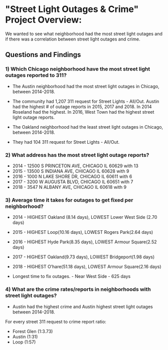 # "Street Light Outages & Crime" Project Overview:

We wanted to see what neighborhood had the most street light outages and if there was a correlation between street light outages and crime. 

## Questions and Findings

### 1) Which Chicago neighborhood have the most street light outages reported to 311?

* The Austin neighborhood had the most street light outages in Chicago, between 2014-2018.
* The community had 1,207 311 request for Street Lights - All/Out. Austin had the highest # of outage
reports in 2015, 2017 and 2018. In 2014 Roseland had the highest. In 2016, West Town had the
highest street light outage reports.

* The Oakland neighborhood had the least street light outages in Chicago, between 2014-2018.
* They had 104 311 request for Street Lights - All/Out.


### 2) What address has the most street light outage reports?

* 2014 - 12500 S PRINCETON AVE, CHICAGO IL 60629 with 13
* 2015 - 13500 S INDIANA AVE, CHICAGO IL 60628 with 9
* 2016 - 1000 N LAKE SHORE DR, CHICAGO IL 60611 with 6
* 2017 - 3200 W AUGUSTA BLVD, CHICAGO IL 60651 with 7
* 2018 - 3547 N ALBANY AVE, CHICAGO IL 60618 with  9


### 3) Average time it takes for outages to get fixed per neighborhood?

* 2014 - HIGHEST Oakland (8.14 days), LOWEST Lower West Side (2.70 days)
* 2015 - HIGHEST Loop(10.16 days), LOWEST Rogers Park(2.64 days)
* 2016 - HIGHEST Hyde Park(8.35 days), LOWEST Armour Square(2.52 days)
* 2017 - HIGHEST Oakland(9.73 days), LOWEST Bridgeport(1.98 days)
* 2018 - HIGHEST O’hare(51.18 days), LOWEST Armour Square(2.16 days)

* Longest time to fix outages. - Near West Side - 625 days

### 4) What are the crime rates/reports in neighborhoods with street light outages?

* Austin had the highest crime and Austin highest street light outages between 2014-2018.

For every street 311 request to crime report ratio:
* Forest Glen (1:3.73)
* Austin (1:31)
* Loop (1:57)
